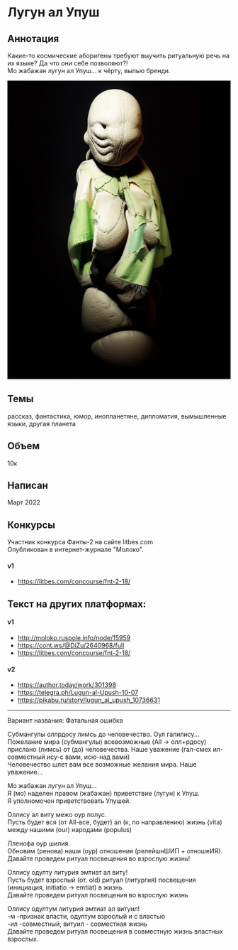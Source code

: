 # Лугун ал Упуш

## Аннотация
Какие-то космические аборигены требуют выучить ритуальную речь на их языке? Да что они себе позволяют?!  
Мо жабажан лугун ал Упуш... к чёрту, выпью бренди.  

![Обложка](Упуш.jpg)

## Темы
рассказ, фантастика, юмор, инопланетяне, дипломатия, вымышленные языки, другая планета

## Объем
10к

## Написан
Март 2022

## Конкурсы
Участник конкурса Фанты-2 на сайте litbes.com  
Опубликован в интернет-журнале "Молоко".  
#### v1
- https://litbes.com/concourse/fnt-2-18/

## Текст на других платформах:
#### v1
- http://moloko.ruspole.info/node/15959
- https://cont.ws/@DiZu/2640968/full
- https://litbes.com/concourse/fnt-2-18/
#### v2
- https://author.today/work/301398
- https://telegra.ph/Lugun-al-Upush-10-07
- https://pikabu.ru/story/lugun_al_upush_10736631

***

Вариант названия: Фатальная ошибка  

Субмангулы оллрдосу лимсь до человечество. Оул галилису...  
Пожелание мира (субмангулы) всевозможные (All -> олл+рдосу) прислано (лимсь) от (до) человечества. Наше уважение (гал-смех ил-совместный ису-с вами, исю-над вами)  
Человечество шлет вам все возможные желания мира. Наше уважение...  
  
Мо жабажан лугун ал Упуш...  
Я (мо) наделен правом (жабажан) приветствие (лугун) к Упуш.  
Я уполномочен приветствовать Упушей.  
  
Оллису ал виту межо оур полус.  
Пусть будет вся (от All-все, будет) ал (к, по направлению) жизнь (vita) между нашими (our) народами (populus)  
  
Лленофа оур шилия.  
Обновим (ренова) наши (оур) отношения (релейшнШИП + отношеИЯ). Давайте проведем ритуал посвещения во взрослую жизнь!  
  
Оллису одулту литурия эмтиат ал виту!  
Пусть будет взрослый (от. old) ритуал (литургия) посвещения (инициация, initiatio -> emtiat) в жизнь  
Давайте проведем ритуал посвещения во взрослую жизнь  
  
Оллису одултум литурия эмтиат ал витуил!  
-м -признак власти, одултум взрослый и с властью  
-ил -совместный, витуил - совместная жизнь  
Давайте проведем ритуал посвещения в совместную жизнь властных взрослых.  